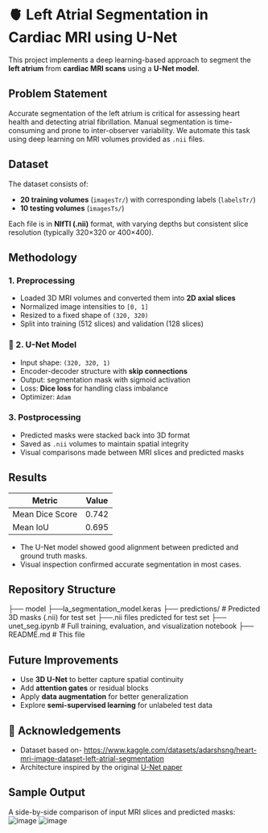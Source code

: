 # 🫀 Left Atrial Segmentation in Cardiac MRI using U-Net

This project implements a deep learning-based approach to segment the **left atrium** from **cardiac MRI scans** using a **U-Net model**.

## Problem Statement

Accurate segmentation of the left atrium is critical for assessing heart health and detecting atrial fibrillation. Manual segmentation is time-consuming and prone to inter-observer variability. We automate this task using deep learning on MRI volumes provided as `.nii` files.

## Dataset

The dataset consists of:
- **20 training volumes** (`imagesTr/`) with corresponding labels (`labelsTr/`)
- **10 testing volumes** (`imagesTs/`)

Each file is in **NIfTI (.nii)** format, with varying depths but consistent slice resolution (typically 320×320 or 400×400).

## Methodology

### 1. Preprocessing
- Loaded 3D MRI volumes and converted them into **2D axial slices**
- Normalized image intensities to `[0, 1]`
- Resized to a fixed shape of `(320, 320)`
- Split into training (512 slices) and validation (128 slices)

### 🧠 2. U-Net Model
- Input shape: `(320, 320, 1)`
- Encoder-decoder structure with **skip connections**
- Output: segmentation mask with sigmoid activation
- Loss: **Dice loss** for handling class imbalance
- Optimizer: `Adam`

### 3. Postprocessing
- Predicted masks were stacked back into 3D format
- Saved as `.nii` volumes to maintain spatial integrity
- Visual comparisons made between MRI slices and predicted masks

## Results
| Metric            | Value      |
|------------------|------------|
| Mean Dice Score  | 0.742      |
| Mean IoU         | 0.695      |

- The U-Net model showed good alignment between predicted and ground truth masks.
- Visual inspection confirmed accurate segmentation in most cases.

## Repository Structure
├── model
      ├──la_segmentation_model.keras
├── predictions/ # Predicted 3D masks (.nii) for test set
      ├──.nii files predicted for test set
├── unet_seg.ipynb # Full training, evaluation, and visualization notebook
├── README.md # This file

## Future Improvements

- Use **3D U-Net** to better capture spatial continuity
- Add **attention gates** or residual blocks
- Apply **data augmentation** for better generalization
- Explore **semi-supervised learning** for unlabeled test data

## 📌 Acknowledgements

- Dataset based on- https://www.kaggle.com/datasets/adarshsng/heart-mri-image-dataset-left-atrial-segmentation
- Architecture inspired by the original [U-Net paper](https://arxiv.org/pdf/1902.09063)

## Sample Output

A side-by-side comparison of input MRI slices and predicted masks:
![image](https://github.com/user-attachments/assets/df5afb85-dc3d-4329-b885-4f33bacfdc96)
![image](https://github.com/user-attachments/assets/a1abdaa2-e1fa-486e-abb2-7b8816648689)

